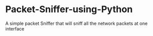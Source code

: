 # Packet-Sniffer-using-Python
A simple packet Sniffer that will sniff all the network packets at one interface
